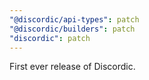 ```yaml
---
"@discordic/api-types": patch
"@discordic/builders": patch
"discordic": patch
---
```


First ever release of Discordic.
